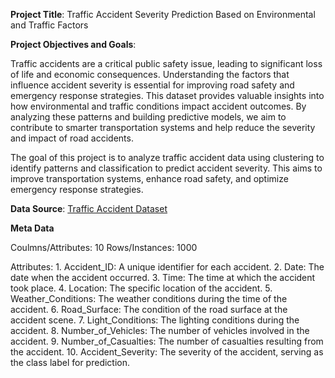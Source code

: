 **Project Title**: Traffic Accident Severity Prediction Based on Environmental and Traffic Factors


**Project Objectives and Goals**: 

Traffic accidents are a critical public safety issue, leading to significant loss of life and economic consequences. Understanding the factors that influence accident severity is essential for improving road safety and emergency response strategies. This dataset provides valuable insights into how environmental and traffic conditions impact accident outcomes. By analyzing these patterns and building predictive models, we aim to contribute to smarter transportation systems and help reduce the severity and impact of road accidents.

The goal of this project is to analyze traffic accident data using clustering to identify patterns and classification to predict accident severity. This aims to improve transportation systems, enhance road safety, and optimize emergency response strategies.


**Data Source**: 
[Traffic Accident Dataset](https://www.kaggle.com/datasets/denkuznetz/traffic-accident-prediction)


    
**Meta Data**

Coulmns/Attributes: 10
Rows/Instances: 1000

Attributes:
	1.	Accident_ID: A unique identifier for each accident.
	2.	Date: The date when the accident occurred.
	3.	Time: The time at which the accident took place.
	4.	Location: The specific location of the accident.
	5.	Weather_Conditions: The weather conditions during the time of the accident.
	6.	Road_Surface: The condition of the road surface at the accident scene.
	7.	Light_Conditions: The lighting conditions during the accident.
	8.	Number_of_Vehicles: The number of vehicles involved in the accident.
	9.	Number_of_Casualties: The number of casualties resulting from the accident.
	10.	Accident_Severity: The severity of the accident, serving as the class label for prediction.
